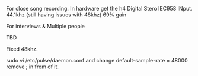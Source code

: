 For close song recording. In hardware get the h4 Digital Stero IEC958 INput. 
44.1khz (still having issues with 48khz)
69% gain

For interviews & Multiple people

TBD

Fixed 48khz.

sudo vi /etc/pulse/daemon.conf
and change
default-sample-rate = 48000
remove ; in from of it.
